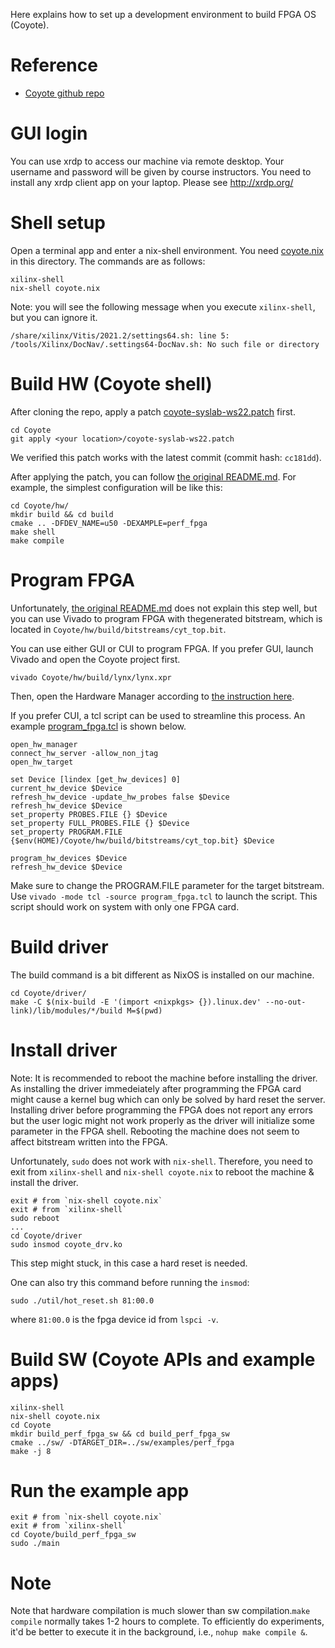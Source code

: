 Here explains how to set up a development environment to build FPGA OS (Coyote). 

# Reference

- [Coyote github repo](https://github.com/fpgasystems/Coyote.git)

# GUI login

You can use xrdp to access our machine via remote desktop. Your username and password will be given by course instructors. 
You need to install any xrdp client app on your laptop. Please see http://xrdp.org/


# Shell setup

Open a terminal app and enter a nix-shell environment. You need [coyote.nix](coyote.nix) in this directory. The commands are as follows: 
```
xilinx-shell
nix-shell coyote.nix
```

Note: you will see the following message when you execute `xilinx-shell`, but you can ignore it.  
```
/share/xilinx/Vitis/2021.2/settings64.sh: line 5: /tools/Xilinx/DocNav/.settings64-DocNav.sh: No such file or directory
```

# Build HW (Coyote shell)

After cloning the repo, apply a patch [coyote-syslab-ws22.patch](coyote-syslab-ws22.patch) first. 

```
cd Coyote
git apply <your location>/coyote-syslab-ws22.patch 
```

We verified this patch works with the latest commit (commit hash: `cc181dd`). 

After applying the patch, you can follow [the original README.md][coyote_readme]. For example, the simplest configuration will be like this: 
```
cd Coyote/hw/
mkdir build && cd build
cmake .. -DFDEV_NAME=u50 -DEXAMPLE=perf_fpga
make shell
make compile
```

# Program FPGA
Unfortunately, [the original README.md][coyote_readme] does not explain this step well, but you can use Vivado to program FPGA with thegenerated bitstream, which is located in `Coyote/hw/build/bitstreams/cyt_top.bit`. 

You can use either GUI or CUI to program FPGA. If you prefer GUI, launch Vivado and open the Coyote project first.
```
vivado Coyote/hw/build/lynx/lynx.xpr 
```
Then, open the Hardware Manager according to [the instruction here](https://docs.xilinx.com/r/en-US/ug908-vivado-programming-debugging/Opening-the-Hardware-Manager). 

If you prefer CUI, a tcl script can be used to streamline this process. An example [program_fpga.tcl](program_fpga.tcl) is shown below. 
```
open_hw_manager
connect_hw_server -allow_non_jtag
open_hw_target

set Device [lindex [get_hw_devices] 0]
current_hw_device $Device
refresh_hw_device -update_hw_probes false $Device
refresh_hw_device $Device
set_property PROBES.FILE {} $Device
set_property FULL_PROBES.FILE {} $Device
set_property PROGRAM.FILE {$env(HOME)/Coyote/hw/build/bitstreams/cyt_top.bit} $Device

program_hw_devices $Device
refresh_hw_device $Device
```

Make sure to change the PROGRAM.FILE parameter for the target bitstream. Use `vivado -mode tcl -source program_fpga.tcl` to launch the script. This script should work on system with only one FPGA card. 


# Build driver

The build command is a bit different as NixOS is installed on our machine. 

```
cd Coyote/driver/
make -C $(nix-build -E '(import <nixpkgs> {}).linux.dev' --no-out-link)/lib/modules/*/build M=$(pwd)
```


# Install driver

Note: It is recommended to reboot the machine before installing the driver. As installing the driver immedeiately after programming the FPGA card might cause a kernel bug which can only be solved by hard reset the server. Installing driver before programming the FPGA does not report any errors but the user logic might not work properly as the driver will initialize some parameter in the FPGA shell. Rebooting the machine does not seem to affect bitstream written into the FPGA.


Unfortunately, `sudo` does not work with `nix-shell`. Therefore, you need to exit from `xilinx-shell` and `nix-shell coyote.nix` to reboot the machine & install the driver. 
```
exit # from `nix-shell coyote.nix`
exit # from `xilinx-shell`
sudo reboot
...
cd Coyote/driver
sudo insmod coyote_drv.ko
```

This step might stuck, in this case a hard reset is needed. 

One can also try this command before running the `insmod`:
```
sudo ./util/hot_reset.sh 81:00.0
```
where `81:00.0` is the fpga device id from `lspci -v`.

# Build SW (Coyote APIs and example apps)

```
xilinx-shell
nix-shell coyote.nix
cd Coyote
mkdir build_perf_fpga_sw && cd build_perf_fpga_sw
cmake ../sw/ -DTARGET_DIR=../sw/examples/perf_fpga
make -j 8
```

# Run the example app

```
exit # from `nix-shell coyote.nix`
exit # from `xilinx-shell`
cd Coyote/build_perf_fpga_sw
sudo ./main
```

# Note 

Note that hardware compilation is much slower than sw compilation.`make compile` normally takes 1-2 hours to complete. 
To efficiently do experiments, it'd be better to execute it in the background, i.e., `nohup make compile &`. 

[coyote_readme]: https://github.com/fpgasystems/Coyote/blob/master/README.md "Coyote/README.md"


